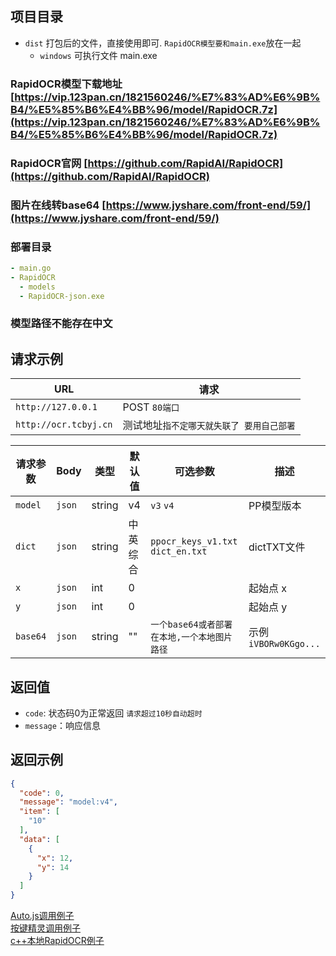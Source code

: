 ## 项目目录

- `dist` 打包后的文件，直接使用即可. `RapidOCR模型要和main.exe`放在一起
    - `windows` 可执行文件 main.exe

### RapidOCR模型下载地址     [https://vip.123pan.cn/1821560246/%E7%83%AD%E6%9B%B4/%E5%85%B6%E4%BB%96/model/RapidOCR.7z](https://vip.123pan.cn/1821560246/%E7%83%AD%E6%9B%B4/%E5%85%B6%E4%BB%96/model/RapidOCR.7z)

### RapidOCR官网     [https://github.com/RapidAI/RapidOCR](https://github.com/RapidAI/RapidOCR)

### 图片在线转base64   [https://www.jyshare.com/front-end/59/](https://www.jyshare.com/front-end/59/)

### 部署目录

``` yaml
- main.go
- RapidOCR
  - models
  - RapidOCR-json.exe
```

### 模型路径不能存在中文

## 请求示例

| URL                   | 请求                     |
|-----------------------|------------------------|
| `http://127.0.0.1`    | POST `80端口`            |
| `http://ocr.tcbyj.cn` | 测试地址`指不定哪天就失联了 要用自己部署` |

| 请求参数     | Body   | 类型     | 默认值  | 可选参数                              | 描述                   |
|----------|--------|--------|------|-----------------------------------|----------------------|
| `model`  | `json` | string | v4   | `v3` `v4`                         | PP模型版本               |
| `dict`   | `json` | string | 中英综合 | `ppocr_keys_v1.txt` `dict_en.txt` | dictTXT文件            |
| `x`      | `json` | int    | 0    |                                   | 起始点 x                |
| `y`      | `json` | int    | 0    |                                   | 起始点 y                |
| `base64` | `json` | string | ""   | `一个base64或者部署在本地,一个本地图片路径`        | 示例  `iVBORw0KGgo...` |

## 返回值

- `code`: 状态码0为正常返回  `请求超过10秒自动超时`
- `message`：响应信息

## 返回示例

```json
{
  "code": 0,
  "message": "model:v4",
  "item": [
    "10"
  ],
  "data": [
    {
      "x": 12,
      "y": 14
    }
  ]
}
```

[Auto.js调用例子](/调用例子/Auto.js调用例子.md)<br>
[按键精灵调用例子](/调用例子/按键精灵调用例子.md)<br>
[c++本地RapidOCR例子](/调用例子/c++本地RapidOCR例子.cpp)<br>